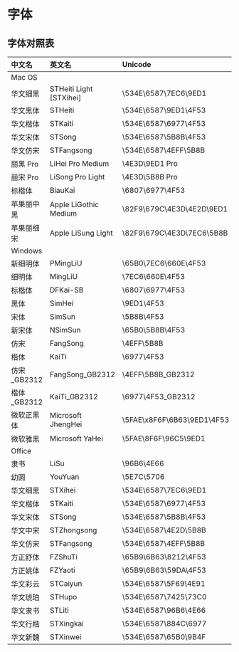 # 字体


## 字体对照表

|中文名 | 英文名 | Unicode | Unicode 2|
|:--------|:--------|:--------|:--------|
|Mac OS|
|华文细黑|STHeiti Light [STXihei]|\534E\6587\7EC6\9ED1|`&#x534E;&#x6587;&#x7EC6;&#x9ED1;`|
|华文黑体|STHeiti|\534E\6587\9ED1\4F53|`&#x534E;&#x6587;&#x9ED1;&#x4F53;`|
|华文楷体|STKaiti|\534E\6587\6977\4F53|`&#x534E;&#x6587;&#x6977;&#x4F53;`|
|华文宋体|STSong|\534E\6587\5B8B\4F53|`&#x534E;&#x6587;&#x5B8B;&#x4F53;`|
|华文仿宋|STFangsong|\534E\6587\4EFF\5B8B|`&#x534E;&#x6587;&#x4EFF;&#x5B8B;`|
|丽黑 Pro|LiHei Pro Medium|\4E3D\9ED1 Pro|`&#x4E3D;&#x9ED1; Pro`|
|丽宋 Pro|LiSong Pro Light|\4E3D\5B8B Pro|`&#x4E3D;&#x5B8B; Pro`|
|标楷体|BiauKai|\6807\6977\4F53|`&#x6807;&#x6977;&#x4F53;`|
|苹果丽中黑|Apple LiGothic Medium|\82F9\679C\4E3D\4E2D\9ED1|`&#x82F9;&#x679C;&#x4E3D;&#x4E2D;&#x9ED1;`|
|苹果丽细宋|Apple LiSung Light|\82F9\679C\4E3D\7EC6\5B8B|`&#x82F9;&#x679C;&#x4E3D;&#x7EC6;&#x5B8B;`|
|Windows|
|新细明体|PMingLiU|\65B0\7EC6\660E\4F53|`&#x65B0;&#x7EC6;&#x660E;&#x4F53;`|
|细明体|MingLiU|\7EC6\660E\4F53|`&#x7EC6;&#x660E;&#x4F53;`|
|标楷体|DFKai-SB|\6807\6977\4F53|`&#x6807;&#x6977;&#x4F53;`|
|黑体|SimHei|\9ED1\4F53|`&#x9ED1;&#x4F53;`|
|宋体|SimSun|\5B8B\4F53|`&#x5B8B;&#x4F53;`|
|新宋体|NSimSun|\65B0\5B8B\4F53|`&#x65B0;&#x5B8B;&#x4F53;`|
|仿宋|FangSong|\4EFF\5B8B|`&#x4EFF;&#x5B8B;`|
|楷体|KaiTi|\6977\4F53|`&#x6977;&#x4F53;`|
|仿宋_GB2312|FangSong_GB2312|\4EFF\5B8B_GB2312|`&#x4EFF;&#x5B8B;_GB2312`|
|楷体_GB2312|KaiTi_GB2312|\6977\4F53_GB2312|`&#x6977;&#x4F53;_GB2312`|
|微软正黑体|Microsoft JhengHei|\5FAE\x8F6F\6B63\9ED1\4F53|`&#x5FAE;&#x8F6F;&#x6B63;&#x9ED1;&#x4F53;`|
|微软雅黑|Microsoft YaHei|\5FAE\8F6F\96C5\9ED1|`&#x5FAE;&#x8F6F;&#x96C5;&#x9ED1;`|
|Office|
|隶书|LiSu|\96B6\4E66|`&#x96B6;&#x4E66;`|
|幼圆|YouYuan|\5E7C\5706|`&#x5E7C;&#x5706;`|
|华文细黑|STXihei|\534E\6587\7EC6\9ED1|`&#x534E;&#x6587;&#x7EC6;&#x9ED1;`|
|华文楷体|STKaiti|\534E\6587\6977\4F53|`&#x534E;&#x6587;&#x6977;&#x4F53;`|
|华文宋体|STSong|\534E\6587\5B8B\4F53|`&#x534E;&#x6587;&#x5B8B;&#x4F53;`|
|华文中宋|STZhongsong|\534E\6587\4E2D\5B8B|`&#x534E;&#x6587;&#x4E2D;&#x5B8B;`|
|华文仿宋|STFangsong|\534E\6587\4EFF\5B8B|`&#x534E;&#x6587;&#x4EFF;&#x5B8B;`|
|方正舒体|FZShuTi|\65B9\6B63\8212\4F53|`&#x65B9;&#x6B63;&#x8212;&#x4F53;`|
|方正姚体|FZYaoti|\65B9\6B63\59DA\4F53|`&#x65B9;&#x6B63;&#x59DA;&#x4F53;`|
|华文彩云|STCaiyun|\534E\6587\5F69\4E91|`&#x534E;&#x6587;&#x5F69;&#x4E91;`|
|华文琥珀|STHupo|\534E\6587\7425\73C0|`&#x534E;&#x6587;&#x7425;&#x73C0;`|
|华文隶书|STLiti|\534E\6587\96B6\4E66|`&#x534E;&#x6587;&#x96B6;&#x4E66;`|
|华文行楷|STXingkai|\534E\6587\884C\6977|`&#x534E;&#x6587;&#x884C;&#x6977;`|
|华文新魏|STXinwei|\534E\6587\65B0\9B4F|`&#x534E;&#x6587;&#x65B0;&#x9B4F;`|
